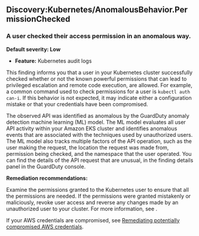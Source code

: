 Discovery:Kubernetes/AnomalousBehavior.PermissionChecked
--------------------------------------------------------


### A user checked their access permission in an anomalous way.


**Default severity: Low**


 * **Feature:** Kubernetes audit logs

This finding informs you that a user in your Kubernetes cluster successfully checked whether or not the known powerful permissions that can lead to privileged escalation and remote code execution, are allowed. For example, a common command used to check permissions for a user is `kubectl auth can-i`. If this behavior is not expected, it may indicate either a configuration mistake or that your credentials have been compromised.


The observed API was identified as anomalous by the GuardDuty anomaly detection machine learning (ML) model. The ML model evaluates all user API activity within your Amazon EKS cluster and identifies anomalous events that are associated with the techniques used by unauthorized users. The ML model also tracks multiple factors of the API operation, such as the user making the request, the location the request was made from, permission being checked, and the namespace that the user operated. You can find the details of the API request that are unusual, in the finding details panel in the GuardDuty console.


**Remediation recommendations:**


Examine the permissions granted to the Kubernetes user to ensure that all the permissions are needed. If the permissions were granted mistakenly or maliciously, revoke user access and reverse any changes made by an unauthorized user to your cluster. For more information, see .


If your AWS credentials are compromised, see [Remediating potentially compromised AWS credentials](https://docs.aws.amazon.com/guardduty/latest/ug/compromised-creds.html).



